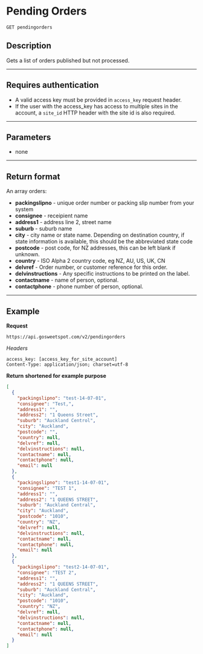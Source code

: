 # Pending Orders

    GET pendingorders

## Description
Gets a list of orders published but not processed.

***

## Requires authentication
* A valid access key must be provided in `access_key` request header.
* If the user with the access_key has access to multiple sites in the account, a `site_id` HTTP header with the site id is also required.

***

## Parameters
- none

***

## Return format
An array orders:

- **packingslipno** - unique order number or packing slip number from your system
- **consignee** - receipient name
- **address1** - address line 2, street name
- **suburb** - suburb name
- **city** - city name or state name. Depending on destination country, if state information is available, this should be the abbreviated state code
- **postcode** - post code, for NZ addresses, this can be left blank if unknown.
- **country** - ISO Alpha 2 country code, eg NZ, AU, US, UK, CN
- **delvref** - Order number, or customer reference for this order. 
- **delvinstructions** - Any specific instructions to be printed on the label.
- **contactname** - name of person, optional.
- **contactphone** - phone number of person, optional.

***

## Example
**Request**

    https://api.gosweetspot.com/v2/pendingorders

*Headers*

    access_key: [access_key_for_site_account]
    Content-Type: application/json; charset=utf-8

        
**Return** __shortened for example purpose__
``` json
[
  {
    "packingslipno": "test-14-07-01",
    "consignee": "Test,",
    "address1": "",
    "address2": "1 Queens Street",
    "suburb": "Auckland Centrol",
    "city": "Auckland",
    "postcode": "",
    "country": null,
    "delvref": null,
    "delvinstructions": null,
    "contactname": null,
    "contactphone": null,
    "email": null
  },
  {
    "packingslipno": "test1-14-07-01",
    "consignee": "TEST 1",
    "address1": "",
    "address2": "1 QUEENS STREET",
    "suburb": "Auckland Central",
    "city": "Auckland",
    "postcode": "1010",
    "country": "NZ",
    "delvref": null,
    "delvinstructions": null,
    "contactname": null,
    "contactphone": null,
    "email": null
  },
  {
    "packingslipno": "test2-14-07-01",
    "consignee": "TEST 2",
    "address1": "",
    "address2": "1 QUEENS STREET",
    "suburb": "Auckland Central",
    "city": "Auckland",
    "postcode": "1010",
    "country": "NZ",
    "delvref": null,
    "delvinstructions": null,
    "contactname": null,
    "contactphone": null,
    "email": null
  }
]

```

